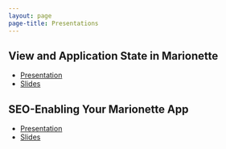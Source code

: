 ```yaml
---
layout: page
page-title: Presentations
---
```


## View and Application State in Marionette

* <a href="https://www.youtube.com/watch?v=FCUS6RrhRtI" target="_blank">Presentation</a>
* <a href="http://squareknot.github.io/state-presentation/#/" target="_blank">Slides</a>

## SEO-Enabling Your Marionette App

* <a href="https://www.youtube.com/watch?v=XDKk_jLu4z0" target="_blank">Presentation</a>
* <a href="https://docs.google.com/presentation/d/1jy9SXyr6ZjbY7lOSKN8QraH96-vR7mnAo0ePvzDb8uc/pub?start=false&loop=false&delayms=3000#slide=id.p" target="_blank">Slides</a>
